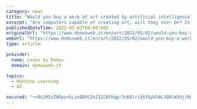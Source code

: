 ```yaml
---
category: news
title: "Would you buy a work of art created by artificial intelligence?"
excerpt: "Are computers capable of creating art, will they ever be? In the meantime, examples of artificial art have increased considerably since the last Biennale. We talked about this with Luca Gambardella, who analyses nature to teach artificial intelligence how to be autonomous."
publishedDateTime: 2022-05-02T00:00:00Z
originalUrl: "https://www.domusweb.it/en/art/2022/05/02/would-you-buy-a-work-of-art-created-by-artificial-intelligence.html"
webUrl: "https://www.domusweb.it/en/art/2022/05/02/would-you-buy-a-work-of-art-created-by-artificial-intelligence.html"
type: article

provider:
  name: Loves by Domus
  domain: domusweb.it

topics:
  - Machine Learning
  - AI

secured: "++8G3MSzZWRpo+bLzxBD9C2hZ1ZCNfHqp/3nK0lriVXf6pV5AL3QDlW3dj/OUAtTFG33j7IvONX80uS2ABoQ5KYsEMN1lvYp+AIWQ+E0sa0mvcHLnUnP0iIjaOtt4/tLRXzq8+e4URZjUGja8Jw+9cGURi6FQdc1Bkf+qMDPxKlAPFpPe32OMdLRfmGCyxQF1v5YRlzCR8iNRExzukx9yUreLFTixhDZ7J5pTLD8AMiY71Mrd3w1mxrE5Hz34QOrKludrdF8GjxtaaFdzME5FSuWZ5sbXlymJrUC2aqHfo/wb/zbKAfARiMJRi2eutFf/Ge92ueWCcCzsxXDjbEfPS5hiEuc5EdBwi0X3VK0yTQ=;fg223Idctq8aU+iaxe0f4w=="
---
```


